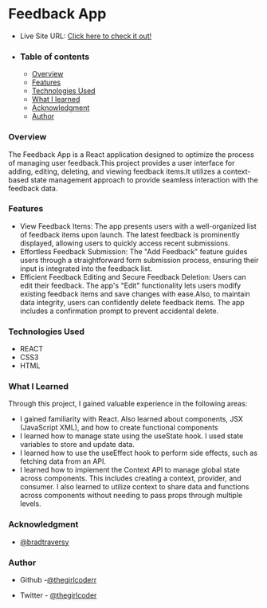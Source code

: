 # Feedback App

- Live Site URL: [Click here to check it out!](https://feedback-thegirlcoder.netlify.app/)
- ### Table of contents
  - [Overview](#overview)
  - [Features](#Features)
  - [Technologies Used](#technologies-used)
  - [What I learned](#what-i-learned)
  - [Acknowledgment](#acknowledgment)
  - [Author](#author)

  

### Overview

The Feedback App is a React application designed to optimize the process of managing user feedback.This project provides a user interface for adding, editing, deleting, and viewing feedback items.It utilizes a context-based state management approach to provide seamless interaction with the feedback data.




### Features

- View Feedback Items: The app presents users with a well-organized list of feedback items upon launch. The latest feedback is prominently displayed, allowing users to quickly access recent submissions.
- Effortless Feedback Submission: The "Add Feedback" feature guides users through a straightforward form submission process, ensuring their input is integrated into the feedback list.
- Efficient Feedback Editing and Secure Feedback Deletion: Users can edit their feedback. The app's "Edit" functionality lets users modify existing feedback items and save changes with ease.Also, to maintain data integrity, users can confidently delete feedback items. The app includes a confirmation prompt to prevent accidental delete.



### Technologies Used
- REACT
- CSS3
- HTML


### What I Learned

Through this project, I gained valuable experience in the following areas:

- I gained familiarity with React. Also learned about components, JSX (JavaScript XML), and how to create functional components
- I learned how to manage state using the useState hook. I used state variables to store and update data.
- I learned how to use the useEffect hook to perform side effects, such as fetching data from an API.
- I learned how to implement the Context API to manage global state across components. This includes creating a context, provider, and consumer. I also learned to utilize context to share data and functions across components without needing to pass props through multiple levels.



### Acknowledgment
- [@bradtraversy](https://github.com/bradtraversy)


### Author

- Github -[@thegirlcoderr](https://github.com/thegirlcoderr)

- Twitter - [@thegirlcoder](https://twitter.com/thegirlcoder)






